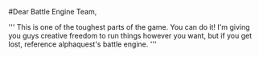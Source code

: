 #Dear Battle Engine Team,


'''
This is one of the toughest parts of the game. You can do it!
I'm giving you guys creative freedom to run things however you
want, but if you get lost, reference alphaquest's battle engine.
'''



